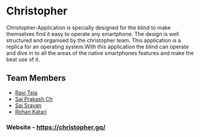 # Christopher
Christopher-Application is specially designed for the blind to make themselves find it easy to operate any smartphone. The design is well structured and organised by the christopher team. This application is a replica for an operating system.With this application the blind can operate and dive in to all the areas of the native smartphones features and make the best use of it.

## Team Members
 * [Ravi Teja](https://rtcms.dev)
 * [Sai Prakash Ch](https://www.linkedin.com/in/sai-prakash-ch-b65450191/)
 * [Sai Sravan](https://www.linkedin.com/in/sai-sravan-5651b6159/)
 * [Rohan Katari](https://www.linkedin.com/in/rohankatari/)

### Website - https://christopher.gq/
